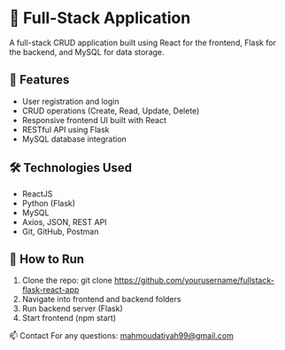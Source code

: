 # 🧩 Full-Stack Application

A full-stack CRUD application built using React for the frontend, Flask for the backend, and MySQL for data storage.

## 🚀 Features
- User registration and login
- CRUD operations (Create, Read, Update, Delete)
- Responsive frontend UI built with React
- RESTful API using Flask
- MySQL database integration

## 🛠️ Technologies Used
- ReactJS
- Python (Flask)
- MySQL
- Axios, JSON, REST API
- Git, GitHub, Postman

## 🧪 How to Run
1. Clone the repo:
git clone https://github.com/yourusername/fullstack-flask-react-app
2. Navigate into frontend and backend folders
3. Run backend server (Flask)
4. Start frontend (npm start)

📫 Contact
For any questions: mahmoudatiyah99@gmail.com
